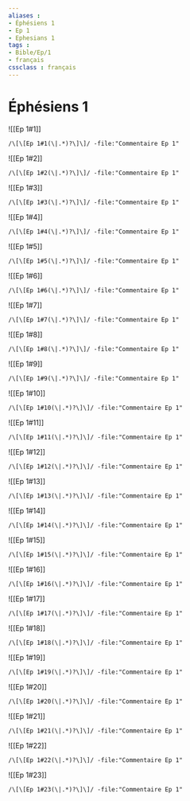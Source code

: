 ```yaml
---
aliases : 
- Éphésiens 1
- Ep 1
- Ephesians 1
tags : 
- Bible/Ep/1
- français
cssclass : français
---
```


# Éphésiens 1

![[Ep 1#1]]

```query
/\[\[Ep 1#1(\|.*)?\]\]/ -file:"Commentaire Ep 1"
```

![[Ep 1#2]]

```query
/\[\[Ep 1#2(\|.*)?\]\]/ -file:"Commentaire Ep 1"
```

![[Ep 1#3]]

```query
/\[\[Ep 1#3(\|.*)?\]\]/ -file:"Commentaire Ep 1"
```

![[Ep 1#4]]

```query
/\[\[Ep 1#4(\|.*)?\]\]/ -file:"Commentaire Ep 1"
```

![[Ep 1#5]]

```query
/\[\[Ep 1#5(\|.*)?\]\]/ -file:"Commentaire Ep 1"
```

![[Ep 1#6]]

```query
/\[\[Ep 1#6(\|.*)?\]\]/ -file:"Commentaire Ep 1"
```

![[Ep 1#7]]

```query
/\[\[Ep 1#7(\|.*)?\]\]/ -file:"Commentaire Ep 1"
```

![[Ep 1#8]]

```query
/\[\[Ep 1#8(\|.*)?\]\]/ -file:"Commentaire Ep 1"
```

![[Ep 1#9]]

```query
/\[\[Ep 1#9(\|.*)?\]\]/ -file:"Commentaire Ep 1"
```

![[Ep 1#10]]

```query
/\[\[Ep 1#10(\|.*)?\]\]/ -file:"Commentaire Ep 1"
```

![[Ep 1#11]]

```query
/\[\[Ep 1#11(\|.*)?\]\]/ -file:"Commentaire Ep 1"
```

![[Ep 1#12]]

```query
/\[\[Ep 1#12(\|.*)?\]\]/ -file:"Commentaire Ep 1"
```

![[Ep 1#13]]

```query
/\[\[Ep 1#13(\|.*)?\]\]/ -file:"Commentaire Ep 1"
```

![[Ep 1#14]]

```query
/\[\[Ep 1#14(\|.*)?\]\]/ -file:"Commentaire Ep 1"
```

![[Ep 1#15]]

```query
/\[\[Ep 1#15(\|.*)?\]\]/ -file:"Commentaire Ep 1"
```

![[Ep 1#16]]

```query
/\[\[Ep 1#16(\|.*)?\]\]/ -file:"Commentaire Ep 1"
```

![[Ep 1#17]]

```query
/\[\[Ep 1#17(\|.*)?\]\]/ -file:"Commentaire Ep 1"
```

![[Ep 1#18]]

```query
/\[\[Ep 1#18(\|.*)?\]\]/ -file:"Commentaire Ep 1"
```

![[Ep 1#19]]

```query
/\[\[Ep 1#19(\|.*)?\]\]/ -file:"Commentaire Ep 1"
```

![[Ep 1#20]]

```query
/\[\[Ep 1#20(\|.*)?\]\]/ -file:"Commentaire Ep 1"
```

![[Ep 1#21]]

```query
/\[\[Ep 1#21(\|.*)?\]\]/ -file:"Commentaire Ep 1"
```

![[Ep 1#22]]

```query
/\[\[Ep 1#22(\|.*)?\]\]/ -file:"Commentaire Ep 1"
```

![[Ep 1#23]]

```query
/\[\[Ep 1#23(\|.*)?\]\]/ -file:"Commentaire Ep 1"
```

